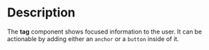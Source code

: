 # Description

The **tag** component shows focused information to the user. It can be actionable by adding either an `anchor` or a `button` inside of it.